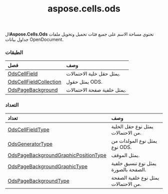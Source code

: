 ﻿---
title: aspose.cells.ods
second_title: Aspose.Cells for Python via .NET API المراجع
description:
type: docs
weight: 10
url: /ar/python-net/aspose.cells.ods/
is_root: false
---
 ال**Aspose.Cells.Ods** تحتوي مساحة الاسم على جميع فئات تحميل وتحويل ملفات جداول بيانات OpenDocument.

###  الطبقات
| فصل| وصف|
| :- | :- |
| [OdsCellField](/cells/ar/python-net/aspose.cells.ods/odscellfield) | يمثل حقل خلية الاحتمالات.|
| [OdsCellFieldCollection](/cells/ar/python-net/aspose.cells.ods/odscellfieldcollection) | يمثل حقول ODS.|
| [OdsPageBackground](/cells/ar/python-net/aspose.cells.ods/odspagebackground) | يمثل خلفية صفحة الاحتمالات.|


###  التعداد
|تعداد| وصف|
| :- | :- |
| [OdsCellFieldType](/cells/ar/python-net/aspose.cells.ods/odscellfieldtype) | يمثل نوع حقل الخلية من الاحتمالات.|
| [OdsGeneratorType](/cells/ar/python-net/aspose.cells.ods/odsgeneratortype) | يمثل نوع المولدات من نوع ODS.|
| [OdsPageBackgroundGraphicPositionType](/cells/ar/python-net/aspose.cells.ods/odspagebackgroundgraphicpositiontype) | يمثل الموقف.|
| [OdsPageBackgroundGraphicType](/cells/ar/python-net/aspose.cells.ods/odspagebackgroundgraphictype) | يمثل نوع تنسيق خلفية الصفحة بالصورة.|
| [OdsPageBackgroundType](/cells/ar/python-net/aspose.cells.ods/odspagebackgroundtype) | يمثل نوع خلفية الصفحة من الاحتمالات.|


